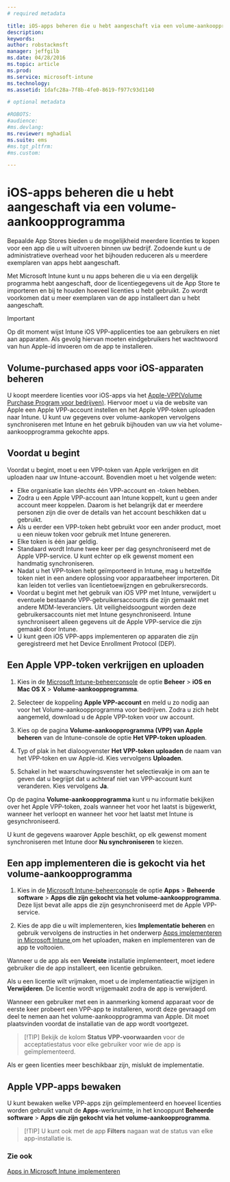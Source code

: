 ```yaml
---
# required metadata

title: iOS-apps beheren die u hebt aangeschaft via een volume-aankoopprogramma| Microsoft Intune
description:
keywords:
author: robstackmsft
manager: jeffgilb
ms.date: 04/28/2016
ms.topic: article
ms.prod:
ms.service: microsoft-intune
ms.technology:
ms.assetid: 1dafc28a-7f8b-4fe0-8619-f977c93d1140

# optional metadata

#ROBOTS:
#audience:
#ms.devlang:
ms.reviewer: mghadial
ms.suite: ems
#ms.tgt_pltfrm:
#ms.custom:

---
```


# iOS-apps beheren die u hebt aangeschaft via een volume-aankoopprogramma
Bepaalde App Stores bieden u de mogelijkheid meerdere licenties te kopen voor een app die u wilt uitvoeren binnen uw bedrijf. Zodoende kunt u de administratieve overhead voor het bijhouden reduceren als u meerdere exemplaren van apps hebt aangeschaft.

Met Microsoft Intune kunt u nu apps beheren die u via een dergelijk programma hebt aangeschaft, door de licentiegegevens uit de App Store te importeren en bij te houden hoeveel licenties u hebt gebruikt. Zo wordt voorkomen dat u meer exemplaren van de app installeert dan u hebt aangeschaft.

> [!Important]
> Op dit moment wijst Intune iOS VPP-applicenties toe aan gebruikers en niet aan apparaten. Als gevolg hiervan moeten eindgebruikers het wachtwoord van hun Apple-id invoeren om de app te installeren.

## Volume-purchased apps voor iOS-apparaten beheren
U koopt meerdere licenties voor iOS-apps via het [Apple-VPP(Volume Purchase Program voor bedrijven)](http://www.apple.com/business/vpp/). Hiervoor moet u via de website van Apple een Apple VPP-account instellen en het Apple VPP-token uploaden naar Intune.  U kunt uw gegevens over volume-aankopen vervolgens synchroniseren met Intune en het gebruik bijhouden van uw via het volume-aankoopprogramma gekochte apps.

## Voordat u begint
Voordat u begint, moet u een VPP-token van Apple verkrijgen en dit uploaden naar uw Intune-account. Bovendien moet u het volgende weten:

* Elke organisatie kan slechts één VPP-account en -token hebben.
* Zodra u een Apple VPP-account aan Intune koppelt, kunt u geen ander account meer koppelen. Daarom is het belangrijk dat er meerdere personen zijn die over de details van het account beschikken dat u gebruikt.
* Als u eerder een VPP-token hebt gebruikt voor een ander product, moet u een nieuw token voor gebruik met Intune genereren.
* Elke token is één jaar geldig.
* Standaard wordt Intune twee keer per dag gesynchroniseerd met de Apple VPP-service. U kunt echter op elk gewenst moment een handmatig synchroniseren.
* Nadat u het VPP-token hebt geïmporteerd in Intune, mag u hetzelfde token niet in een andere oplossing voor apparaatbeheer importeren. Dit kan leiden tot verlies van licentietoewijzngen en gebruikersrecords.
* Voordat u begint met het gebruik van iOS VPP met Intune, verwijdert u eventuele bestaande VPP-gebruikersaccounts die zijn gemaakt met andere MDM-leveranciers. Uit veiligheidsoogpunt worden deze gebruikersaccounts niet met Intune gesynchroniseerd. Intune synchroniseert alleen gegevens uit de Apple VPP-service die zijn gemaakt door Intune. 
* U kunt geen iOS VPP-apps implementeren op apparaten die zijn geregistreerd met het Device Enrollment Protocol (DEP).

## Een Apple VPP-token verkrijgen en uploaden

1.  Kies in de [Microsoft Intune-beheerconsole](https://manage.microsoft.com) de optie **Beheer** &gt; **iOS en Mac OS X** &gt; **Volume-aankoopprogramma**.

2.  Selecteer de koppeling **Apple VPP-account** en meld u zo nodig aan voor het Volume-aankoopprogramma voor bedrijven. Zodra u zich hebt aangemeld, download u de Apple VPP-token voor uw account.

3.  Kies op de pagina **Volume-aankoopprogramma (VPP) van Apple beheren** van de Intune-console de optie **Het VPP-token uploaden**.

4.  Typ of plak in het dialoogvenster **Het VPP-token uploaden** de naam van het VPP-token en uw Apple-id. Kies vervolgens **Uploaden**.

5.  Schakel in het waarschuwingsvenster het selectievakje in om aan te geven dat u begrijpt dat u achteraf niet van VPP-account kunt veranderen. Kies vervolgens **Ja**.

Op de pagina **Volume-aankoopprogramma** kunt u nu informatie bekijken over het Apple VPP-token, zoals wanneer het voor het laatst is bijgewerkt, wanneer het verloopt en wanneer het voor het laatst met Intune is gesynchroniseerd.

U kunt de gegevens waarover Apple beschikt, op elk gewenst moment synchroniseren met Intune door **Nu synchroniseren** te kiezen.

## Een app implementeren die is gekocht via het volume-aankoopprogramma

1.  Kies in de [Microsoft Intune-beheerconsole](https://manage.microsoft.com) de optie **Apps** &gt; **Beheerde software** &gt; **Apps die zijn gekocht via het volume-aankoopprogramma**. Deze lijst bevat alle apps die zijn gesynchroniseerd met de Apple VPP-service.

2.  Kies de app die u wilt implementeren, kies **Implementatie beheren** en gebruik vervolgens de instructies in het onderwerp [Apps implementeren in Microsoft Intune ](deploy-apps-in-microsoft-intune.md) om het uploaden, maken en implementeren van de app te voltooien.

Wanneer u de app als een **Vereiste** installatie implementeert, moet iedere gebruiker die de app installeert, een licentie gebruiken.

Als u een licentie wilt vrijmaken, moet u de implementatieactie wijzigen in **Verwijderen**. De licentie wordt vrijgemaakt zodra de app is verwijderd.

Wanneer een gebruiker met een in aanmerking komend apparaat voor de eerste keer probeert een VPP-app te installeren, wordt deze gevraagd om deel te nemen aan het volume-aankoopprogramma van Apple. Dit moet plaatsvinden voordat de installatie van de app wordt voortgezet.

> [!TIP] Bekijk de kolom **Status VPP-voorwaarden** voor de acceptatiestatus voor elke gebruiker voor wie de app is geïmplementeerd.

Als er geen licenties meer beschikbaar zijn, mislukt de implementatie.

## Apple VPP-apps bewaken
U kunt bewaken welke VPP-apps zijn geïmplementeerd en hoeveel licenties worden gebruikt vanuit de **Apps**-werkruimte, in het knooppunt **Beheerde software** &gt; **Apps die zijn gekocht via het volume-aankoopprogramma**.

> [!TIP] U kunt ook met de app **Filters** nagaan wat de status van elke app-installatie is.

### Zie ook
[Apps in Microsoft Intune implementeren](deploy-apps-in-microsoft-intune.md)



<!--HONumber=Jun16_HO2-->


